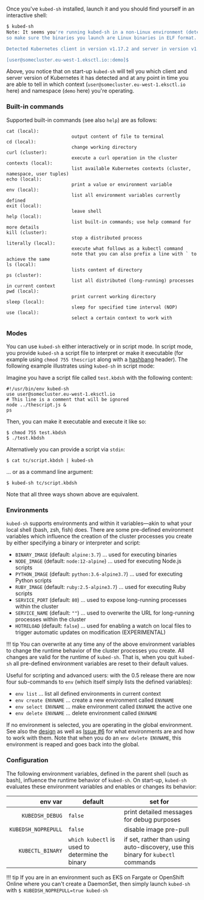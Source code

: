 Once you've `kubed-sh` installed, launch it and you should find yourself in an interactive shell:

```sh
$ kubed-sh
Note: It seems you're running kubed-sh in a non-Linux environment (detected: darwin),
so make sure the binaries you launch are Linux binaries in ELF format.

Detected Kubernetes client in version v1.17.2 and server in version v1.14.9-eks-c0eccc

[user@somecluster.eu-west-1.eksctl.io::demo]$
```

Above, you notice that on start-up `kubed-sh` will tell you which client and server version of Kubernetes it has detected and at any point in time you are able to tell in which context (`user@somecluster.eu-west-1.eksctl.io` here) and namespace (`demo` here) you're operating.

### Built-in commands

Supported built-in commands (see also `help`) are as follows:

```
cat (local):
                        output content of file to terminal
cd (local):
                        change working directory
curl (cluster):
                        execute a curl operation in the cluster
contexts (local):
                        list available Kubernetes contexts (cluster, namespace, user tuples)
echo (local):
                        print a value or environment variable
env (local):
                        list all environment variables currently defined
exit (local):
                        leave shell
help (local):
                        list built-in commands; use help command for more details
kill (cluster):
                        stop a distributed process
literally (local):
                        execute what follows as a kubectl command
                        note that you can also prefix a line with ` to achieve the same
ls (local):
                        lists content of directory
ps (cluster):
                        list all distributed (long-running) processes in current context
pwd (local):
                        print current working directory
sleep (local):
                        sleep for specified time interval (NOP)
use (local):
                        select a certain context to work with
```

### Modes

You can use `kubed-sh` either interactively or in script mode. In script mode, you provide `kubed-sh` a script file to interpret or make it executable (for example using `chmod 755 thescript` along with a [hashbang](https://en.wikipedia.org/wiki/Shebang_(Unix)) header). The following example illustrates using `kubed-sh` in script mode:

Imagine you have a script file called `test.kbdsh` with the following content:

```
#!/usr/bin/env kubed-sh
use user@somecluster.eu-west-1.eksctl.io
# This line is a comment that will be ignored
node ../thescript.js &
ps
```

Then, you can make it executable and execute it like so:

```
$ chmod 755 test.kbdsh
$ ./test.kbdsh
```

Alternatively you can provide a script via `stdin`:

```
$ cat tc/script.kbdsh | kubed-sh
```

… or as a command line argument:

```
$ kubed-sh tc/script.kbdsh
```

Note that all three ways shown above are equivalent.


### Environments

`kubed-sh` supports environments and within it variables—akin to what your local shell (bash, zsh, fish) does. There are some pre-defined environment variables which influence the creation of the cluster processes you create by either specifying a binary or interpreter and script:

- `BINARY_IMAGE` (default: `alpine:3.7`) … used for executing binaries
- `NODE_IMAGE` (default: `node:12-alpine`) … used for executing Node.js scripts
- `PYTHON_IMAGE` (default: `python:3.6-alpine3.7`) … used for executing Python scripts
- `RUBY_IMAGE` (default: `ruby:2.5-alpine3.7`) … used for executing Ruby scripts
- `SERVICE_PORT` (default: `80`) … used to expose long-running processes within the cluster
- `SERVICE_NAME` (default: `""`) … used to overwrite the URL for long-running processes within the cluster
- `HOTRELOAD` (default: `false`) … used for enabling a watch on local files to trigger automatic updates on modification (EXPERIMENTAL)

!!! tip
      You can overwrite at any time any of the above environment variables to change the runtime behavior of the cluster processes you create. All changes are valid for the runtime of `kubed-sh`. That is, when you quit `kubed-sh` all pre-defined environment variables are reset to their default values.

Useful for scripting and advanced users: with the 0.5 release there are now four sub-commands to `env` (which itself simply lists the defined variables):

- `env list` … list all defined environments in current context
- `env create ENVNAME` … create a new environment called `ENVNAME`
- `env select ENVNAME` … make environment called `ENVNAME` the active one
- `env delete ENVNAME` … delete environment called `ENVNAME`

If no environment is selected, you are operating in the global environment.
See also the [design](http://kubed.sh/design) as well as [Issue #6](https://github.com/mhausenblas/kubed-sh/issues/6) for what environments are and how to work with them. Note that when you do an `env delete ENVNAME`, this environment is reaped and goes back into the global.

### Configuration

The following environment variables, defined in the parent shell (such as bash), influence the runtime behavior of `kubed-sh`. On start-up, `kubed-sh` evaluates these environment variables and enables or changes its behavior:

| env var             | default | set for |
| -------------------:| ------- | ------- |
| `KUBEDSH_DEBUG`     | `false` | print detailed messages for debug purposes |
| `KUBEDSH_NOPREPULL` | `false` | disable image pre-pull |
| `KUBECTL_BINARY`    | `which kubectl` is used to determine the binary | if set, rather than using auto-discovery, use this binary for `kubectl` commands |

!!! tip
      If you are in an environment such as EKS on Fargate or OpenShift Online where you can't create a DaemonSet, then simply launch `kubed-sh` with `$ KUBEDSH_NOPREPULL=true kubed-sh`
